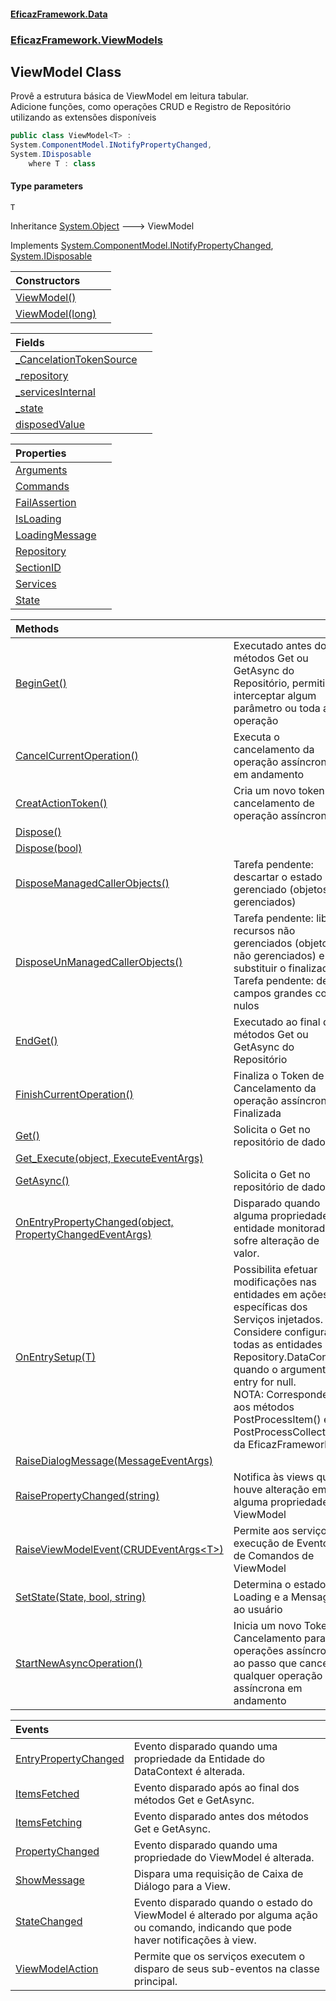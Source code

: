 #### [EficazFramework.Data](EficazFrameworkData.md 'EficazFramework Data')
### [EficazFramework.ViewModels](EficazFrameworkData.md#EficazFramework.ViewModels 'EficazFramework.ViewModels')

## ViewModel<T> Class

Provê a estrutura básica de ViewModel em leitura tabular.  
Adicione funções, como operações CRUD e Registro de Repositório utilizando as extensões disponíveis

```csharp
public class ViewModel<T> :
System.ComponentModel.INotifyPropertyChanged,
System.IDisposable
    where T : class
```
#### Type parameters

<a name='EficazFramework.ViewModels.ViewModel_T_.T'></a>

`T`

Inheritance [System.Object](https://docs.microsoft.com/en-us/dotnet/api/System.Object 'System.Object') &#129106; ViewModel<T>

Implements [System.ComponentModel.INotifyPropertyChanged](https://docs.microsoft.com/en-us/dotnet/api/System.ComponentModel.INotifyPropertyChanged 'System.ComponentModel.INotifyPropertyChanged'), [System.IDisposable](https://docs.microsoft.com/en-us/dotnet/api/System.IDisposable 'System.IDisposable')

| Constructors | |
| :--- | :--- |
| [ViewModel()](EficazFramework.ViewModels/ViewModel_T_/ViewModel().md 'EficazFramework.ViewModels.ViewModel<T>.ViewModel()') | |
| [ViewModel(long)](EficazFramework.ViewModels/ViewModel_T_/ViewModel(long).md 'EficazFramework.ViewModels.ViewModel<T>.ViewModel(long)') | |

| Fields | |
| :--- | :--- |
| [_CancelationTokenSource](EficazFramework.ViewModels/ViewModel_T_/_CancelationTokenSource.md 'EficazFramework.ViewModels.ViewModel<T>._CancelationTokenSource') | |
| [_repository](EficazFramework.ViewModels/ViewModel_T_/_repository.md 'EficazFramework.ViewModels.ViewModel<T>._repository') | |
| [_servicesInternal](EficazFramework.ViewModels/ViewModel_T_/_servicesInternal.md 'EficazFramework.ViewModels.ViewModel<T>._servicesInternal') | |
| [_state](EficazFramework.ViewModels/ViewModel_T_/_state.md 'EficazFramework.ViewModels.ViewModel<T>._state') | |
| [disposedValue](EficazFramework.ViewModels/ViewModel_T_/disposedValue.md 'EficazFramework.ViewModels.ViewModel<T>.disposedValue') | |

| Properties | |
| :--- | :--- |
| [Arguments](EficazFramework.ViewModels/ViewModel_T_/Arguments.md 'EficazFramework.ViewModels.ViewModel<T>.Arguments') | |
| [Commands](EficazFramework.ViewModels/ViewModel_T_/Commands.md 'EficazFramework.ViewModels.ViewModel<T>.Commands') | |
| [FailAssertion](EficazFramework.ViewModels/ViewModel_T_/FailAssertion.md 'EficazFramework.ViewModels.ViewModel<T>.FailAssertion') | |
| [IsLoading](EficazFramework.ViewModels/ViewModel_T_/IsLoading.md 'EficazFramework.ViewModels.ViewModel<T>.IsLoading') | |
| [LoadingMessage](EficazFramework.ViewModels/ViewModel_T_/LoadingMessage.md 'EficazFramework.ViewModels.ViewModel<T>.LoadingMessage') | |
| [Repository](EficazFramework.ViewModels/ViewModel_T_/Repository.md 'EficazFramework.ViewModels.ViewModel<T>.Repository') | |
| [SectionID](EficazFramework.ViewModels/ViewModel_T_/SectionID.md 'EficazFramework.ViewModels.ViewModel<T>.SectionID') | |
| [Services](EficazFramework.ViewModels/ViewModel_T_/Services.md 'EficazFramework.ViewModels.ViewModel<T>.Services') | |
| [State](EficazFramework.ViewModels/ViewModel_T_/State.md 'EficazFramework.ViewModels.ViewModel<T>.State') | |

| Methods | |
| :--- | :--- |
| [BeginGet()](EficazFramework.ViewModels/ViewModel_T_/BeginGet().md 'EficazFramework.ViewModels.ViewModel<T>.BeginGet()') | Executado antes dos métodos Get ou GetAsync do Repositório, permitindo interceptar algum parâmetro ou toda a operação |
| [CancelCurrentOperation()](EficazFramework.ViewModels/ViewModel_T_/CancelCurrentOperation().md 'EficazFramework.ViewModels.ViewModel<T>.CancelCurrentOperation()') | Executa o cancelamento da operação assíncrona em andamento |
| [CreatActionToken()](EficazFramework.ViewModels/ViewModel_T_/CreatActionToken().md 'EficazFramework.ViewModels.ViewModel<T>.CreatActionToken()') | Cria um novo token de cancelamento de operação assíncrona |
| [Dispose()](EficazFramework.ViewModels/ViewModel_T_/Dispose().md 'EficazFramework.ViewModels.ViewModel<T>.Dispose()') | |
| [Dispose(bool)](EficazFramework.ViewModels/ViewModel_T_/Dispose(bool).md 'EficazFramework.ViewModels.ViewModel<T>.Dispose(bool)') | |
| [DisposeManagedCallerObjects()](EficazFramework.ViewModels/ViewModel_T_/DisposeManagedCallerObjects().md 'EficazFramework.ViewModels.ViewModel<T>.DisposeManagedCallerObjects()') | Tarefa pendente: descartar o estado gerenciado (objetos gerenciados) |
| [DisposeUnManagedCallerObjects()](EficazFramework.ViewModels/ViewModel_T_/DisposeUnManagedCallerObjects().md 'EficazFramework.ViewModels.ViewModel<T>.DisposeUnManagedCallerObjects()') | Tarefa pendente: liberar recursos não gerenciados (objetos não gerenciados) e substituir o finalizador<br/>Tarefa pendente: definir campos grandes como nulos |
| [EndGet()](EficazFramework.ViewModels/ViewModel_T_/EndGet().md 'EficazFramework.ViewModels.ViewModel<T>.EndGet()') | Executado ao final dos métodos Get ou GetAsync do Repositório |
| [FinishCurrentOperation()](EficazFramework.ViewModels/ViewModel_T_/FinishCurrentOperation().md 'EficazFramework.ViewModels.ViewModel<T>.FinishCurrentOperation()') | Finaliza o Token de Cancelamento da operação assíncrona Finalizada |
| [Get()](EficazFramework.ViewModels/ViewModel_T_/Get().md 'EficazFramework.ViewModels.ViewModel<T>.Get()') | Solicita o Get no repositório de dados. |
| [Get_Execute(object, ExecuteEventArgs)](EficazFramework.ViewModels/ViewModel_T_/Get_Execute(object,ExecuteEventArgs).md 'EficazFramework.ViewModels.ViewModel<T>.Get_Execute(object, EficazFramework.Events.ExecuteEventArgs)') | |
| [GetAsync()](EficazFramework.ViewModels/ViewModel_T_/GetAsync().md 'EficazFramework.ViewModels.ViewModel<T>.GetAsync()') | Solicita o Get no repositório de dados. |
| [OnEntryPropertyChanged(object, PropertyChangedEventArgs)](EficazFramework.ViewModels/ViewModel_T_/OnEntryPropertyChanged(object,PropertyChangedEventArgs).md 'EficazFramework.ViewModels.ViewModel<T>.OnEntryPropertyChanged(object, System.ComponentModel.PropertyChangedEventArgs)') | Disparado quando alguma propriedade de entidade monitorada sofre alteração de valor. |
| [OnEntrySetup(T)](EficazFramework.ViewModels/ViewModel_T_/OnEntrySetup(T).md 'EficazFramework.ViewModels.ViewModel<T>.OnEntrySetup(T)') | Possibilita efetuar modificações nas entidades em ações específicas dos Serviços injetados.<br/>Considere configurar todas as entidades de Repository.DataContext quando o argumento entry for null.<br/>NOTA: Corresponde aos métodos PostProcessItem() e PostProcessCollection() da EficazFrameworkV3. |
| [RaiseDialogMessage(MessageEventArgs)](EficazFramework.ViewModels/ViewModel_T_/RaiseDialogMessage(MessageEventArgs).md 'EficazFramework.ViewModels.ViewModel<T>.RaiseDialogMessage(EficazFramework.Events.MessageEventArgs)') | |
| [RaisePropertyChanged(string)](EficazFramework.ViewModels/ViewModel_T_/RaisePropertyChanged(string).md 'EficazFramework.ViewModels.ViewModel<T>.RaisePropertyChanged(string)') | Notifica às views que houve alteração em alguma propriedade do ViewModel |
| [RaiseViewModelEvent(CRUDEventArgs&lt;T&gt;)](EficazFramework.ViewModels/ViewModel_T_/RaiseViewModelEvent(CRUDEventArgs_T_).md 'EficazFramework.ViewModels.ViewModel<T>.RaiseViewModelEvent(EficazFramework.Events.CRUDEventArgs<T>)') | Permite aos serviços a execução de Eventos de Comandos de ViewModel |
| [SetState(State, bool, string)](EficazFramework.ViewModels/ViewModel_T_/SetState(State,bool,string).md 'EficazFramework.ViewModels.ViewModel<T>.SetState(EficazFramework.Enums.CRUD.State, bool, string)') | Determina o estado de Loading e a Mensagem ao usuário |
| [StartNewAsyncOperation()](EficazFramework.ViewModels/ViewModel_T_/StartNewAsyncOperation().md 'EficazFramework.ViewModels.ViewModel<T>.StartNewAsyncOperation()') | Inicia um novo Token de Cancelamento para operações assíncronas, ao passo que cancela qualquer operação assíncrona em andamento |

| Events | |
| :--- | :--- |
| [EntryPropertyChanged](EficazFramework.ViewModels/ViewModel_T_/EntryPropertyChanged.md 'EficazFramework.ViewModels.ViewModel<T>.EntryPropertyChanged') | Evento disparado quando uma propriedade da Entidade do DataContext é alterada. |
| [ItemsFetched](EficazFramework.ViewModels/ViewModel_T_/ItemsFetched.md 'EficazFramework.ViewModels.ViewModel<T>.ItemsFetched') | Evento disparado após ao final dos métodos Get e GetAsync. |
| [ItemsFetching](EficazFramework.ViewModels/ViewModel_T_/ItemsFetching.md 'EficazFramework.ViewModels.ViewModel<T>.ItemsFetching') | Evento disparado antes dos métodos Get e GetAsync. |
| [PropertyChanged](EficazFramework.ViewModels/ViewModel_T_/PropertyChanged.md 'EficazFramework.ViewModels.ViewModel<T>.PropertyChanged') | Evento disparado quando uma propriedade do ViewModel é alterada. |
| [ShowMessage](EficazFramework.ViewModels/ViewModel_T_/ShowMessage.md 'EficazFramework.ViewModels.ViewModel<T>.ShowMessage') | Dispara uma requisição de Caixa de Diálogo para a View. |
| [StateChanged](EficazFramework.ViewModels/ViewModel_T_/StateChanged.md 'EficazFramework.ViewModels.ViewModel<T>.StateChanged') | Evento disparado quando o estado do ViewModel é alterado por alguma ação ou comando, indicando que pode haver notificações à view. |
| [ViewModelAction](EficazFramework.ViewModels/ViewModel_T_/ViewModelAction.md 'EficazFramework.ViewModels.ViewModel<T>.ViewModelAction') | Permite que os serviços executem o disparo de seus sub-eventos na classe principal. |
